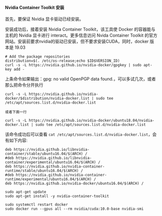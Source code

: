 #### Nvidia Container Toolkit 安装

首先，要保证 Nvidia 显卡驱动已经安装。

安装成功后，接着安装 Nvidia Container Toolkit，该工具使 Docker 的容器能与主机的 Nvidia 显卡进行 interact。更多信息访问 Nvida Container Toolkit 的官方网站。安装前要求nvidia的驱动已安装，但不要求安装CUDA，同时，docker 版本是 19.03

```shell
# Add the package repositories
distribution=$(. /etc/os-release;echo $ID$VERSION_ID)
curl -s -L https://nvidia.github.io/nvidia-docker/gpgkey | sudo apt-key add -
```

上条命令如果输出：gpg: no valid OpenPGP data found.，可以多试几次，或者那么把命令分开执行

```shell
curl -s -L https://nvidia.github.io/nvidia-docker/$distribution/nvidia-docker.list | sudo tee /etc/apt/sources.list.d/nvidia-docker.list

或者下面一行

curl -s -L https://nvidia.github.io/nvidia-docker/ubuntu18.04/nvidia-docker.list | sudo tee /etc/apt/sources.list.d/nvidia-docker.list
```

该命令成功后可以查看 `cat /etc/apt/sources.list.d/nvidia-docker.list`，会有如下内容:

```shell
deb https://nvidia.github.io/libnvidia-container/stable/ubuntu16.04/$(ARCH) /
#deb https://nvidia.github.io/libnvidia-container/experimental/ubuntu16.04/$(ARCH) /
deb https://nvidia.github.io/nvidia-container-runtime/stable/ubuntu16.04/$(ARCH) /
#deb https://nvidia.github.io/nvidia-container-runtime/experimental/ubuntu16.04/$(ARCH) /
deb https://nvidia.github.io/nvidia-docker/ubuntu16.04/$(ARCH) /
```

```shell
sudo apt-get update
sudo apt-get install -y nvidia-container-toolkit

sudo systemctl restart docker
sudo docker run --gpus all --rm nvidia/cuda:10.0-base nvidia-smi
```

